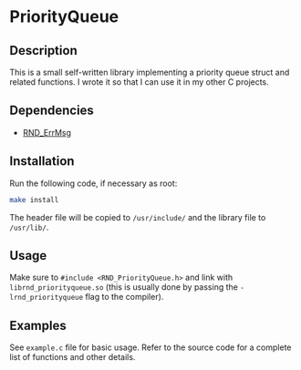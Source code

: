 # PriorityQueue

## Description

This is a small self-written library implementing a priority queue struct and related functions.
I wrote it so that I can use it in my other C projects.

## Dependencies

- [RND\_ErrMsg](https://github.com/randoragon/randoutils/tree/master/c-libs/errmsg)

## Installation

Run the following code, if necessary as root:

```sh
make install
```

The header file will be copied to `/usr/include/` and the library file to `/usr/lib/`.

## Usage

Make sure to `#include <RND_PriorityQueue.h>` and link with `librnd_priorityqueue.so` (this is usually
done by passing the `-lrnd_priorityqueue` flag to the compiler).

## Examples

See `example.c` file for basic usage. Refer to the source code for a complete list of functions
and other details.
